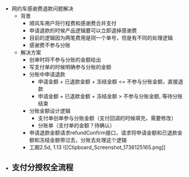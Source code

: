 
- 网约车感谢费退款问题解决
	- 背景
		- 顺风车用户将行程费和感谢费合并支付
		- 申请退款的时候产品逻辑要可以立即退掉感谢费
		- 目前的逻辑因为两笔费用是同一个单号，但是有不同的处理逻辑
		- 感谢费不参与分账
	- 解决方案
		- 创单时将不参与分账的金额给出
		- 写支付单的时候明确参与分账的金额
		- 分账中申请退款
			- 申请金额 + 已退款金额 + 冻结金额  <= 不参与分账金额，直接退款
			- 申请金额 + 已退款金额 + 冻结金额  > 不参与分账金额, 等待分账结束
		- 分账金额设计逻辑
			- 支付单创单参与分账金额（支付回调的时候填充，需要修改）
			- 分账单（支付单的金额？待确认）
		- 申请退款金额请求refundConfirm接口，请求将申请金额和已退款金额和冻结金额带过去，分账去处理这个逻辑
		- 工期2.5d, 1.13
![[Clipboard_Screenshot_1736125165.png]]
- 支付分授权全流程
	- 